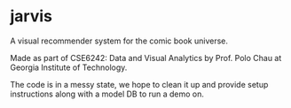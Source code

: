 jarvis
======

A visual recommender system for the comic book universe.

Made as part of CSE6242: Data and Visual Analytics by Prof. Polo Chau at Georgia Institute of Technology.

The code is in a messy state, we hope to clean it up and provide setup instructions along with a model DB to run a demo on.
